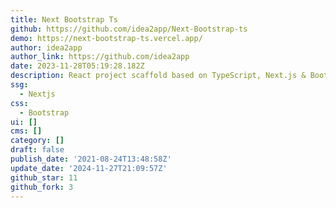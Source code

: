 ```yaml
---
title: Next Bootstrap Ts
github: https://github.com/idea2app/Next-Bootstrap-ts
demo: https://next-bootstrap-ts.vercel.app/
author: idea2app
author_link: https://github.com/idea2app
date: 2023-11-28T05:19:28.182Z
description: React project scaffold based on TypeScript, Next.js & Bootstrap
ssg:
  - Nextjs
css:
  - Bootstrap
ui: []
cms: []
category: []
draft: false
publish_date: '2021-08-24T13:48:58Z'
update_date: '2024-11-27T21:09:57Z'
github_star: 11
github_fork: 3
---
```

